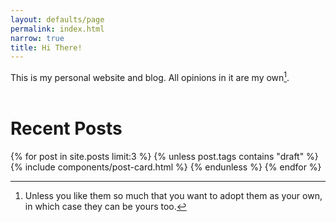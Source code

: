 ```yaml
---
layout: defaults/page
permalink: index.html
narrow: true
title: Hi There!
---
```

This is my personal website and blog. All opinions in it are my
own[^opinions].  
<br />

[^opinions]:
    Unless you like them so much that you want to adopt them
    as your own, in which case they can be yours too.

# Recent Posts

{% for post in site.posts limit:3 %}
{% unless post.tags contains "draft" %}
{% include components/post-card.html %}
{% endunless %}
{% endfor %}
